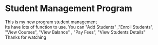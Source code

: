 # Student Management Program
This is my new program student management <br>
Its have lots of function to use. You can "Add Students" ,"Enroll Students", "View Courses", "View Balance" , "Pay Fees", "View Students Details" <br>
Thanks for watching
